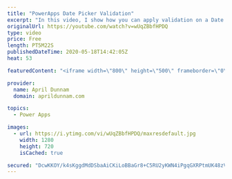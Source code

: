 ```yaml
---
title: "PowerApps Date Picker Validation"
excerpt: "In this video, I show how you can apply validation on a Date Picker control in PowerApps.  You can use this to restrict the selected date options to business days only, 3 days in the future, etc.    For step by step directions and code to copy and paste, please reference my corresponding blog post:"
originalUrl: https://youtube.com/watch?v=wUqZBbfHPDQ
type: video
price: Free
length: PT5M22S
publishedDateTime: 2020-05-18T14:42:05Z
heat: 53

featuredContent: "<iframe width=\"800\" height=\"500\" frameborder=\"0\" src=\"https://www.youtube.com/embed/wUqZBbfHPDQ\" allow=\"accelerometer; autoplay; encrypted-media; gyroscope; picture-in-picture\" allowfullscreen></iframe>"

provider:
  name: April Dunnam
  domain: aprildunnam.com

topics:
  - Power Apps

images:
  - url: https://i.ytimg.com/vi/wUqZBbfHPDQ/maxresdefault.jpg
    width: 1280
    height: 720
    isCached: true

secured: "DcwKKOY/k4sKggdMdDSbaAiCKiLoBBaGr8+C5RU2yKWN4iPgqGXRPtmUK48zVV2xteYqvKpbh7BWufeaCFUbNrhobAieYidSyFLjpfMJ0iH/lZNNSjJTi7nbxmJ1Y12xk6CA1yj3b6XgRbMO3aek/IFs4L4KxVyiqsY84o1y6+tV6znPTJB68dTq3T9ZvwXYl2QlbbCdfVWR5na2o0FQ7NhFZvp7NbSehYf6eCgp0/I4iouEAliFWoKrt9xkrgcZPbeIcqX5aAg8CknlSp4c5ng+BQEK9+Wbj6BBsado6ON/dgFkucVMhl0aJIDluH6j44TFUC0SnA5FCrWsuY9m54lmNQ0ZKiQGjU5jASt+Vakcxmvm4XUmEjreN1yn/iQC6MoqBzt3bC3VPdaRfyBPolRfs5ehCSeJxhP+OPol+7c=;lnHoMh2SO1KgnXkk5rl2Ww=="
---
```



